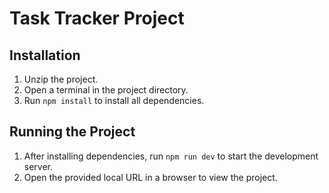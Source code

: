 # Task Tracker Project

## Installation
1. Unzip the project.
2. Open a terminal in the project directory.
3. Run `npm install` to install all dependencies.

## Running the Project
1. After installing dependencies, run `npm run dev` to start the development server.
2. Open the provided local URL in a browser to view the project.
